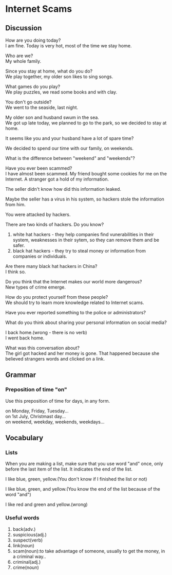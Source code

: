 # Internet Scams
## Discussion
How are you doing today?  
I am fine. Today is very hot, most of the time we stay home.  

Who are we?  
My whole family.  

Since you stay at home, what do you do?  
We play together, my older son likes to sing songs.  

What games do you play?  
We play puzzles, we read some books and with clay.  

You don't go outside?  
We went to the seaside, last night.  

My older son and husband swum in the sea.  
We got up late today, we planned to go to the park, so we decided to stay at home.  

It seems like you and your husband have a lot of spare time?  

We decided to spend our time with our family, on weekends.  

What is the difference between "weekend" and "weekends"?  

Have you ever been scammed?  
I have almost been scammed. My friend bought some cookies for me on the Internet. 
A stranger got a hold of my information.  

The seller didn't know how did this information leaked.  

Maybe the seller has a virus in his system, so hackers stole the information from him.  

You were attacked by hackers.  

There are two kinds of hackers. Do you know?  

1. white hat hackers - they help companies find vunerabilities in their system, weaknesses in their sytem, so they can remove them and be safer.
1. black hat hackers - they try to steal money or information from companies or individuals.

Are there many black hat hackers in China?  
I think so.  

Do you think that the Internet makes our world more dangerous?  
New types of crime emerge.  

How do you protect yourself from these people?  
We should try to learn more knowledge related to Internet scams.  

Have you ever reported something to the police or administrators?  

What do you think about sharing your personal information on social media?  


I back home.(wrong - there is no verb)   
I went back home.  

What was this conversation about?  
The girl got hacked and her money is gone. That happened because she believed strangers words and clicked on a link.  

## Grammar
### Preposition of time "on"
Use this preposition of time for days, in any form.  

on Monday, Friday, Tuesday...  
on 1st July, Christmast day...  
on weekend, weekday, weekends, weekdays...   

## Vocabulary
### Lists
When you are making a list, make sure that you use word "and" once, only before the last item of the list. It indicates the end of the list.  

I like blue, green, yellow.(You don't know if I finished the list or not)  

I like blue, green, and yellow.(You know the end of the list because of the word "and")  

I like red and green and yellow.(wrong)  

### Useful words
1. back(adv.)  
1. suspicious(adj.)
1. suspect(verb)
1. link(noun)
1. scam(noun):to take advantage of someone, usually to get the money, in a criminal way.. 
1. criminal(adj.)
1. crime(noun)
